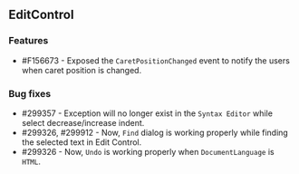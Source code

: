 ## EditControl

### Features

* \#F156673 - Exposed the `CaretPositionChanged` event to notify the users when caret position is changed.

### Bug fixes

* \#299357 - Exception will no longer exist in the `Syntax Editor` while select decrease/increase indent.
* \#299326, \#299912 - Now, `Find` dialog is working properly while finding the selected text in Edit Control.
* \#299326 - Now, `Undo` is working properly when `DocumentLanguage` is `HTML`.